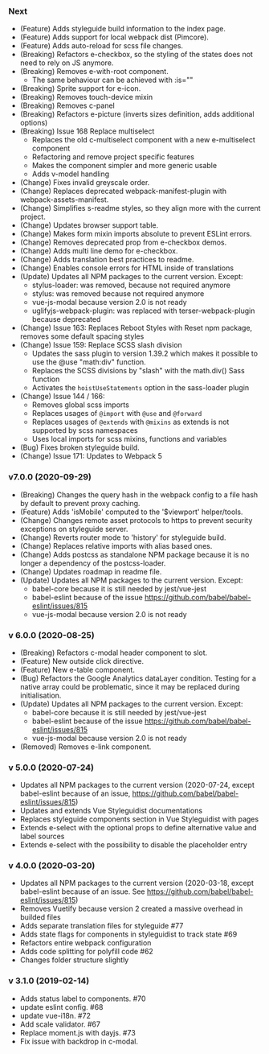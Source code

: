 ### Next
 - (Feature) Adds styleguide build information to the index page.
 - (Feature) Adds support for local webpack dist (Pimcore).
 - (Feature) Adds auto-reload for scss file changes.
 - (Breaking) Refactors e-checkbox, so the styling of the states does not need to rely on JS anymore.
 - (Breaking) Removes e-with-root component.
   - The same behaviour can be achieved with :is=""
 - (Breaking) Sprite support for e-icon.
 - (Breaking) Removes touch-device mixin
 - (Breaking) Removes c-panel  
 - (Breaking) Refactors e-picture (inverts sizes definition, adds additional options)  
 - (Breaking) Issue 168 Replace multiselect
   - Replaces the old c-multiselect component with a new e-multiselect component
   - Refactoring and remove project specific features
   - Makes the component simpler and more generic usable
   - Adds v-model handling
 - (Change) Fixes invalid greyscale order.
 - (Change) Replaces deprecated webpack-manifest-plugin with webpack-assets-manifest.
 - (Change) Simplifies s-readme styles, so they align more with the current project.
 - (Change) Updates browser support table.
 - (Change) Makes form mixin imports absolute to prevent ESLint errors.
 - (Change) Removes deprecated prop from e-checkbox demos.
 - (Change) Adds multi line demo for e-checkbox.
 - (Change) Adds translation best practices to readme.
 - (Change) Enables console errors for HTML inside of translations
 - (Update) Updates all NPM packages to the current version. Except:
   - stylus-loader: was removed, because not required anymore
   - stylus: was removed because not required anymore 
   - vue-js-modal because version 2.0 is not ready
   - uglifyjs-webpack-plugin: was replaced with terser-webpack-plugin because deprecated
 - (Change) Issue 163: Replaces Reboot Styles with Reset npm package, removes some default spacing styles
 - (Change) Issue 159: Replace SCSS slash division
   - Updates the sass plugin to version 1.39.2 which makes it possible to use the @use "math:div" function.
   - Replaces the SCSS divisions by "slash" with the math.div() Sass function
   - Activates the `hoistUseStatements` option in the sass-loader plugin
 - (Change) Issue 144 / 166:
    - Removes global scss imports
    - Replaces usages of `@import` with `@use` and `@forward`
    - Replaces usages of `@extends` with `@mixins` as extends is not supported by scss namespaces
    - Uses local imports for scss mixins, functions and variables
 - (Bug) Fixes broken styleguide build.
 - (Change) Issue 171: Updates to Webpack 5

### v7.0.0 (2020-09-29)
 - (Breaking) Changes the query hash in the webpack config to a file hash by default to prevent proxy caching.
 - (Feature) Adds 'isMobile' computed to the '$viewport' helper/tools.
 - (Change) Changes remote asset protocols to https to prevent security exceptions on styleguide server.
 - (Change) Reverts router mode to 'history' for styleguide build.
 - (Change) Replaces relative imports with alias based ones.
 - (Change) Adds postcss as standalone NPM package because it is no longer a dependency of the postcss-loader.
 - (Change) Updates roadmap in readme file.
 - (Update) Updates all NPM packages to the current version. Except:
   - babel-core because it is still needed by jest/vue-jest
   - babel-eslint because of the issue https://github.com/babel/babel-eslint/issues/815
   - vue-js-modal because version 2.0 is not ready

### v 6.0.0 (2020-08-25)
 - (Breaking) Refactors c-modal header component to slot.
 - (Feature) New outside click directive.
 - (Feature) New e-table component.
 - (Bug) Refactors the Google Analytics dataLayer condition. Testing for a native array could be problematic, since it may be replaced during initialisation.
 - (Update) Updates all NPM packages to the current version. Except:
   - babel-core because it is still needed by jest/vue-jest
   - babel-eslint because of the issue https://github.com/babel/babel-eslint/issues/815
   - vue-js-modal because version 2.0 is not ready
 - (Removed) Removes e-link component.

### v 5.0.0 (2020-07-24)
 - Updates all NPM packages to the current version (2020-07-24, except babel-eslint because of an issue, https://github.com/babel/babel-eslint/issues/815)
 - Updates and extends Vue Styleguidist documentations
 - Replaces styleguide components section in Vue Styleguidist with pages
 - Extends e-select with the optional props to define alternative value and label sources
 - Extends e-select with the possibility to disable the placeholder entry
 
### v 4.0.0 (2020-03-20)
 - Updates all NPM packages to the current version (2020-03-18, except babel-eslint because of an issue. See https://github.com/babel/babel-eslint/issues/815)
 - Removes Vuetify because version 2 created a massive overhead in builded files
 - Adds separate translation files for styleguide #77
 - Adds state flags for components in styleguidist to track state #69
 - Refactors entire webpack configuration
 - Adds code splitting for polyfill code #62
 - Changes folder structure slightly
 
### v 3.1.0 (2019-02-14)
 - Adds status label to components. #70
 - update eslint config. #68
 - update vue-i18n. #72
 - Add scale validator. #67
 - Replace moment.js with dayjs. #73
 - Fix issue with backdrop in c-modal.

